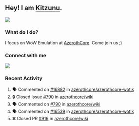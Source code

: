 ## Hey! I am [Kitzunu](https://Github.com/Kitzunu).

<!--<a href="https://github-readme-stats.kitzunu.vercel.app/api?username=Kitzunu&show_icons=true&theme=dark">
  <img align="center" src="https://github-readme-stats.kitzunu.vercel.app/api?username=Kitzunu&show_icons=true&theme=dark" />
</a>-->
<a href="https://github-readme-stats.kitzunu.vercel.app/api?username=Kitzunu&show_icons=true&theme=dark">
  <img align="center" src="https://github-readme-stats.vercel.app/api/top-langs/?username=Kitzunu&layout=compact&theme=dark" />
</a>

### What do I do?

I focus on WoW Emulation at [AzerothCore](https://Github.com/AzerothCore). Come join us ;)

### Connect with me
[![](https://img.shields.io/badge/AzerothCore%20Discord-Connect%20with%20me!-green)](https://discord.com/invite/gkt4y2x)

### Recent Activity

<!--START_SECTION:activity-->
1. 🗣 Commented on [#16882](https://github.com/azerothcore/azerothcore-wotlk/pull/16882#issuecomment-1663688760) in [azerothcore/azerothcore-wotlk](https://github.com/azerothcore/azerothcore-wotlk)
2. 🔒 Closed issue [#790](https://github.com/azerothcore/wiki/issues/790) in [azerothcore/wiki](https://github.com/azerothcore/wiki)
3. 🗣 Commented on [#790](https://github.com/azerothcore/wiki/issues/790#issuecomment-1663574969) in [azerothcore/wiki](https://github.com/azerothcore/wiki)
4. 🗣 Commented on [#16539](https://github.com/azerothcore/azerothcore-wotlk/issues/16539#issuecomment-1663548043) in [azerothcore/azerothcore-wotlk](https://github.com/azerothcore/azerothcore-wotlk)
5. ❌ Closed PR [#916](https://github.com/azerothcore/wiki/pull/916) in [azerothcore/wiki](https://github.com/azerothcore/wiki)
<!--END_SECTION:activity-->
